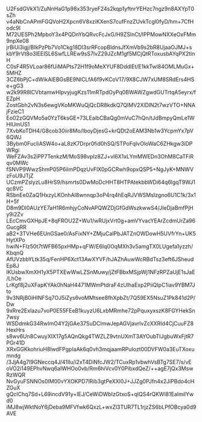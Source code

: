 U2FsdGVkX1/ZuNnHaG1p98x353ryeF24s2kqp1yftnrYEHzc7ngz9n8AXYpT0sZh
v4aNbCnAPmFGQVoH2Xpcn6V8xziKXenS7cufFnzZUvkTcgl0fyD/hm+7CfHodc9I
M72UESPh2MpboY3x4PQDnYbQRvcFcJxG/H9ZSlnCt/IPPMowNXXeOxFMm9npXe08
jrBiUi3igj/BIkPzPb7Vo1Ckg18Dl3srRFcopBldnsJfXmVb9s2bR8UjaaOJMJ+s
kbY9rVt8o3lEElSL6SwfLLREw9sS7lvZ29JZcM1gf5MCjQtRToxusbAYqPX2tinH
C0sF4R5VLoar86fUiMAPts72H1f9oMeXYUF8DddlEt/E1kkTwl84OMLMuGx+5MHZ
3CZ6bPjC+dWikAlEBGsBE9NICLfA6f9vKCoV17/9X8CJW7xUM8SRdErs4HSe+gG3
w2k99R8lCVbtamwHlpvyjugKzs11mRTpdOyPq0BWAWZgwdGUTrtqA5eyrx/fEZpH
ZostGbh2vN3s6ewgVKoMKWuQjQcDR8kdkQ7QIMV2XlDlN2t7wzVTO+NNAjFzieC1
Eo02zGQVMo5a0YzT6ksGE+73LEaibCBaQg0mVuC7hQn/tJdBmpyQmLe1WHIUmUS1
7XvbKoTDH4/G8cob30iir8Mo/IboyDjesG+krQDt2oEAM3Nb1w3YcpmYx7pV6QWJ
3Bybm0FucIiASW4o+aL8zK7Drpr0fid0hSQ/STPoFqIvOloWaC6ZHkgw3iDPWRgi
WeFZAv3s2iPP7TenkzM/MoS98vpIz8ZJ+vl6X1xLYmMWEDn3OhM8CaTFiRqv0MWc
fSNVP9WwzShmP05P6ilmPDqzUvFlX0pGCRwh9opxQSP5+NgJyK+MNWVzFoU9JTjZ
UCzmPZslyzLu8HrS9/hsmrts0DwMoDcHHT8HTPAtekbbWDi64q6lgqT9WJ1qc8VC
RSbnEe0ZaQ1HxzyLKOnhAI8wnnqp3oP4rq4hEqRJVWSMsIzgno6U1C1k/3x1H+5f
D8m9Dl0AUzYE7aH1R6mhjyCoNvAPQWZDjGfGdWszkwwS4/JIeDjaBmfPjHy9i2Zv
LEcCmvGXHpJE+8qFROU2Z+Wu1/wRUjxVrt0g+amVYvacYEArZcdmUrZa96GucgRR
aB2+3TVHe6EUnGSae0/AsFixNY+ZMjuCaIPbJATZnOWDowH5UVfrYn+UK5HytXPo
hwiN+FIz50t7tWFB65pxHMp+qFW/E6Iq0OqMXh3v5amgTX0LUgefa1yzzh/KbqnQ
AfUVzbbYLtk35q/FenHP6Xct13AwXYVF/hJAZhAuwWcRBdTsz3eft6JSheudEp8J
lKUsbwXmXH1yX5PTXEwWwLZSnMuwy/jZtFBbxMSjpWj1NFzRPZaUjE1sJaE/LhOe
LrKgf8j2uXFapKYAk0hNaH4471MWmPtdraF4zUlhaExp2PiiQIpC1iav9YBM7Jto
9v3NRjB0iHINFSq7OJ5iZys6voMMtsee8fhXpbZt/7Q59EX5NsuZ1Pk841d2P/Dw
9xRre2ExIazu7voP0E55FEeB1kuyzU6LxbMRmhe72pPquxyxszK8FGYHekSn7wsy
WSDdmkG34RwImO4Y2jGAe37SuDClmwJepAGVjavrlvZcXXRId4CjCuuFZ8HexHrs
s8wv6Un8CwuyXIX17g5AQnQkg4TWZLZ9vtnUXmT3AYOubTlJgbuWxFjtR7PGr41D
XRxGGKkohriuH8lwdFPgpIaAk6q0vh3mqjaamRPuIozt00DVFW0a3EuTXoxumndg
/3JjA4g7I9GNeccq4J/41lIu/i2xT4DiNfcJW2/TCuxRp1vbwhVsBTg7SE7/s/vE
oVO2i149EPhvNwq6aIWHOo0vb/Rm6hiVcv0Y0PibxdQeZ/++agE7jQx3MswRzWQR
NvGyuFSNNOs0IM00vYXOKPD7lRib3gtPeXXl0J+JJZg0PJfn4x2JiPBdo4cHZGuX
gQclChq7Sd+L69incdV91y+IEJ/CeWiDWbIzGtxoS+qIQS4rQKWl81EaImilYwd0
iMJ8wjWktNoY6jDeba9MFVfwk6QxzL+wxZl3TUR7TL1rjzZS6bLPfOBcya0d9AVE
